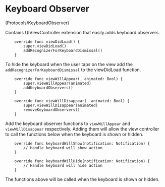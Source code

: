 # Keyboard Observer
(Protocols/KeyboardObserver)

Contains UIViewController extension that easily adds keyboard observers. 

```
    override func viewDidLoad() {
        super.viewDidLoad()
        addRecognizerForKeyboardDismissal()
    }

```

To hide the keyboard when the user taps on the view add the `addRecognizerForKeyboardDismissal` to the viewDidLoad function.


```
    override func viewWillAppear(_ animated: Bool) {
        super.viewWillAppear(animated)
        addKeyboardObservers()
    }

	override func viewWillDisappear(_ animated: Bool) {
        super.viewWillDisappear(animated)
        removeKeyboardObservers()
    }

```

Add the keyboard observer functions to `viewWillAppear` and `viewWillDisappear` respectively. Adding them will allow the view controller to call the functions below when the keyboard is shown or hidden.


```
	override func keyboardWillShow(notification: Notification) {
        // Handle keyboard will show action
    }
    
    override func keyboardWillHide(notification: Notification) {
        // Handle keyboard will hide action
    }

```

The functions above will be called when the keyboard is shown or hidden.